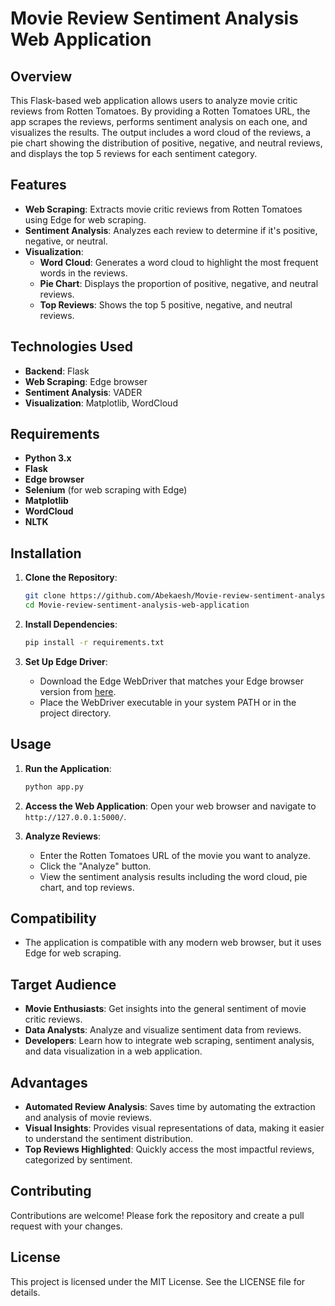 # Movie Review Sentiment Analysis Web Application

## Overview

This Flask-based web application allows users to analyze movie critic reviews from Rotten Tomatoes. By providing a Rotten Tomatoes URL, the app scrapes the reviews, performs sentiment analysis on each one, and visualizes the results. The output includes a word cloud of the reviews, a pie chart showing the distribution of positive, negative, and neutral reviews, and displays the top 5 reviews for each sentiment category.

## Features

- **Web Scraping**: Extracts movie critic reviews from Rotten Tomatoes using Edge for web scraping.
- **Sentiment Analysis**: Analyzes each review to determine if it's positive, negative, or neutral.
- **Visualization**:
  - **Word Cloud**: Generates a word cloud to highlight the most frequent words in the reviews.
  - **Pie Chart**: Displays the proportion of positive, negative, and neutral reviews.
  - **Top Reviews**: Shows the top 5 positive, negative, and neutral reviews.

## Technologies Used

- **Backend**: Flask
- **Web Scraping**: Edge browser
- **Sentiment Analysis**: VADER
- **Visualization**: Matplotlib, WordCloud

## Requirements

- **Python 3.x**
- **Flask**
- **Edge browser**
- **Selenium** (for web scraping with Edge)
- **Matplotlib**
- **WordCloud**
- **NLTK**

## Installation

1. **Clone the Repository**:
    ```sh
    git clone https://github.com/Abekaesh/Movie-review-sentiment-analysis-web-application.git
    cd Movie-review-sentiment-analysis-web-application
    ```

2. **Install Dependencies**:
    ```sh
    pip install -r requirements.txt
    ```

3. **Set Up Edge Driver**:
    - Download the Edge WebDriver that matches your Edge browser version from [here](https://developer.microsoft.com/en-us/microsoft-edge/tools/webdriver/).
    - Place the WebDriver executable in your system PATH or in the project directory.

## Usage

1. **Run the Application**:
    ```sh
    python app.py
    ```

2. **Access the Web Application**:
    Open your web browser and navigate to `http://127.0.0.1:5000/`.

3. **Analyze Reviews**:
    - Enter the Rotten Tomatoes URL of the movie you want to analyze.
    - Click the "Analyze" button.
    - View the sentiment analysis results including the word cloud, pie chart, and top reviews.

## Compatibility

- The application is compatible with any modern web browser, but it uses Edge for web scraping.

## Target Audience

- **Movie Enthusiasts**: Get insights into the general sentiment of movie critic reviews.
- **Data Analysts**: Analyze and visualize sentiment data from reviews.
- **Developers**: Learn how to integrate web scraping, sentiment analysis, and data visualization in a web application.

## Advantages

- **Automated Review Analysis**: Saves time by automating the extraction and analysis of movie reviews.
- **Visual Insights**: Provides visual representations of data, making it easier to understand the sentiment distribution.
- **Top Reviews Highlighted**: Quickly access the most impactful reviews, categorized by sentiment.

## Contributing

Contributions are welcome! Please fork the repository and create a pull request with your changes.

## License

This project is licensed under the MIT License. See the LICENSE file for details.

